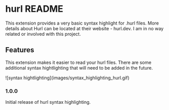 # hurl README

This extension provides a very basic syntax highlight for .hurl files. More details about Hurl can be located at their website - hurl.dev. I am in no way related or involved
with this project.

## Features

This extension makes it easier to read your hurl files. There are some additional syntax hightlighting that will need to be added in the future.

\!\[syntax hightlighting\]\(images/syntax_highlighting_hurl.gif\)


### 1.0.0

Initial release of hurl syntax highlighting.
